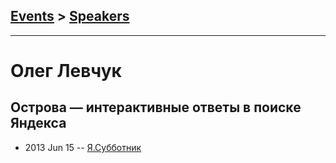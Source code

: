 ## [Events](../README.md) > [Speakers](../speakers.md)
---

# Олег Левчук

## Острова — интерактивные ответы в поиске Яндекса
- 2013 Jun 15 -- [Я.Субботник](https://events.yandex.ru/lib/talks/940/)    
